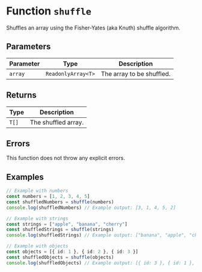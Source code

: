 # Function `shuffle`

Shuffles an array using the Fisher-Yates (aka Knuth) shuffle algorithm.

## Parameters

| Parameter | Type               | Description               |
| --------- | ------------------ | ------------------------- |
| `array`   | `ReadonlyArray<T>` | The array to be shuffled. |

## Returns

| Type  | Description         |
| ----- | ------------------- |
| `T[]` | The shuffled array. |

## Errors

This function does not throw any explicit errors.

## Examples

```typescript
// Example with numbers
const numbers = [1, 2, 3, 4, 5]
const shuffledNumbers = shuffle(numbers)
console.log(shuffledNumbers) // Example output: [3, 1, 4, 5, 2]

// Example with strings
const strings = ["apple", "banana", "cherry"]
const shuffledStrings = shuffle(strings)
console.log(shuffledStrings) // Example output: ["banana", "apple", "cherry"]

// Example with objects
const objects = [{ id: 1 }, { id: 2 }, { id: 3 }]
const shuffledObjects = shuffle(objects)
console.log(shuffledObjects) // Example output: [{ id: 3 }, { id: 1 }, { id: 2 }]
```
